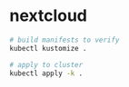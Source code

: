 # nextcloud

```bash
# build manifests to verify
kubectl kustomize .

# apply to cluster
kubectl apply -k .
```
